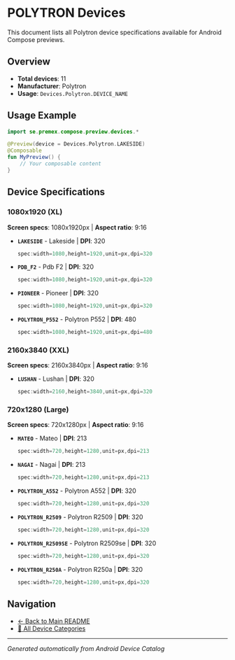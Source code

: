 # POLYTRON Devices

This document lists all Polytron device specifications available for Android Compose previews.

## Overview

- **Total devices**: 11
- **Manufacturer**: Polytron
- **Usage**: `Devices.Polytron.DEVICE_NAME`

## Usage Example

```kotlin
import se.premex.compose.preview.devices.*

@Preview(device = Devices.Polytron.LAKESIDE)
@Composable
fun MyPreview() {
    // Your composable content
}
```

## Device Specifications

### 1080x1920 (XL)

**Screen specs**: 1080x1920px | **Aspect ratio**: 9:16

- **`LAKESIDE`** - Lakeside | **DPI**: 320
  ```kotlin
  spec:width=1080,height=1920,unit=px,dpi=320
  ```

- **`PDB_F2`** - Pdb F2 | **DPI**: 320
  ```kotlin
  spec:width=1080,height=1920,unit=px,dpi=320
  ```

- **`PIONEER`** - Pioneer | **DPI**: 320
  ```kotlin
  spec:width=1080,height=1920,unit=px,dpi=320
  ```

- **`POLYTRON_P552`** - Polytron P552 | **DPI**: 480
  ```kotlin
  spec:width=1080,height=1920,unit=px,dpi=480
  ```

### 2160x3840 (XXL)

**Screen specs**: 2160x3840px | **Aspect ratio**: 9:16

- **`LUSHAN`** - Lushan | **DPI**: 320
  ```kotlin
  spec:width=2160,height=3840,unit=px,dpi=320
  ```

### 720x1280 (Large)

**Screen specs**: 720x1280px | **Aspect ratio**: 9:16

- **`MATEO`** - Mateo | **DPI**: 213
  ```kotlin
  spec:width=720,height=1280,unit=px,dpi=213
  ```

- **`NAGAI`** - Nagai | **DPI**: 213
  ```kotlin
  spec:width=720,height=1280,unit=px,dpi=213
  ```

- **`POLYTRON_A552`** - Polytron A552 | **DPI**: 320
  ```kotlin
  spec:width=720,height=1280,unit=px,dpi=320
  ```

- **`POLYTRON_R2509`** - Polytron R2509 | **DPI**: 320
  ```kotlin
  spec:width=720,height=1280,unit=px,dpi=320
  ```

- **`POLYTRON_R2509SE`** - Polytron R2509se | **DPI**: 320
  ```kotlin
  spec:width=720,height=1280,unit=px,dpi=320
  ```

- **`POLYTRON_R250A`** - Polytron R250a | **DPI**: 320
  ```kotlin
  spec:width=720,height=1280,unit=px,dpi=320
  ```

## Navigation

- [← Back to Main README](../../README.md)
- [📱 All Device Categories](../README.md)

---
*Generated automatically from Android Device Catalog*
